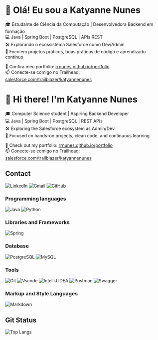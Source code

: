 # 👋 Olá! Eu sou a Katyanne Nunes

🎓 Estudante de Ciência da Computação | Desenvolvedora Backend em formação  
💻 Java | Spring Boot | PostgreSQL | APIs REST  
🛠️ Explorando o ecossistema Salesforce como Dev/Admin  
🚀 Foco em projetos práticos, boas práticas de código e aprendizado contínuo

🔗 Confira meu portfólio: [rrnunes.github.io/portfolio](https://rrnunes.github.io/portfolio)  
📫 Conecte-se comigo no Trailhead: [salesforce.com/trailblazer/katyannenunes](https://www.salesforce.com/trailblazer/katyannenunes)

# 👋 Hi there! I'm Katyanne Nunes

🎓 Computer Science student | Aspiring Backend Developer  
💻 Java | Spring Boot | PostgreSQL | REST APIs  
🛠️ Exploring the Salesforce ecosystem as Admin/Dev  
🚀 Focused on hands-on projects, clean code, and continuous learning

🔗 Check out my portfolio: [rrnunes.github.io/portfolio](https://rrnunes.github.io/portfolio)  
📫 Conecte-se comigo no Trailhead: [salesforce.com/trailblazer/katyannenunes](https://www.salesforce.com/trailblazer/katyannenunes)



<!--
**RRNunes/RRNunes** is a ✨ _special_ ✨ repository because its `README.md` (this file) appears on your GitHub profile.

Here are some ideas to get you started:

- 🔭 I’m currently working on ...
- 🌱 I’m currently learning ...
- 👯 I’m looking to collaborate on ...
- 🤔 I’m looking for help with ...
- 💬 Ask me about ...
- 📫 How to reach me: ...
- 😄 Pronouns: ...
- ⚡ Fun fact: ...
-->
## Contact
[![LinkedIn](https://img.shields.io/badge/LinkedIn-0077B5?style=for-the-badge&logo=linkedin&logoColor=white)](https://www.linkedin.com/in/katyannenunes/)
[![Gmail](https://img.shields.io/badge/Gmail-333333?style=for-the-badge&logo=gmail&logoColor=red)](mailto:betanunes8@gmail.com)
[![GitHub](https://img.shields.io/badge/GitHub-100000?style=for-the-badge&logo=github&logoColor=white)](https://github.com/RRNunes)

### Programming languages
![Java](https://img.shields.io/badge/java-%23ED8B00.svg?style=for-the-badge&logo=openjdk&logoColor=white)
![Python](https://img.shields.io/badge/python-3670A0?style=for-the-badge&logo=python&logoColor=ffdd54)

### Libraries and Frameworks
![Spring](https://img.shields.io/badge/spring-%236DB33F.svg?style=for-the-badge&logo=spring&logoColor=white)

### Database
![PostgreSQL](https://img.shields.io/badge/PostgreSQL-000?style=for-the-badge&logo=postgresql)
![MySQL](https://img.shields.io/badge/MySQL-00000F?style=for-the-badge&logo=mysql&logoColor=white)

### Tools
![Git](https://img.shields.io/badge/GIT-E44C30?style=for-the-badge&logo=git&logoColor=white)
![Vscode](https://img.shields.io/badge/Vscode-007ACC?style=for-the-badge&logo=visual-studio-code&logoColor=white)
![IntelliJ IDEA](https://img.shields.io/badge/IntelliJ_IDEA-000000.svg?style=for-the-badge&logo=intellij-idea&logoColor=white)
![Postman](https://img.shields.io/badge/Postman-FF6C37.svg?style=for-the-badge&logo=Postman&logoColor=white)
![Swagger](https://img.shields.io/badge/Swagger-85EA2D?style=for-the-badge&logo=Swagger&logoColor=white)

### Markup and Style Languages
![Markdown](https://img.shields.io/badge/Markdown-000?style=for-the-badge&logo=markdown)

## Git Status
![Top Langs](https://github-readme-stats-git-masterrstaa-rickstaa.vercel.app/api/top-langs/?username=RRNunes&bg_color=000&border_color=30A3DC&title_color=E94D5F&text_color=FFF)

